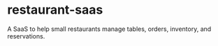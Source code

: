 # restaurant-saas
A SaaS to help small restaurants manage tables, orders, inventory, and reservations.
